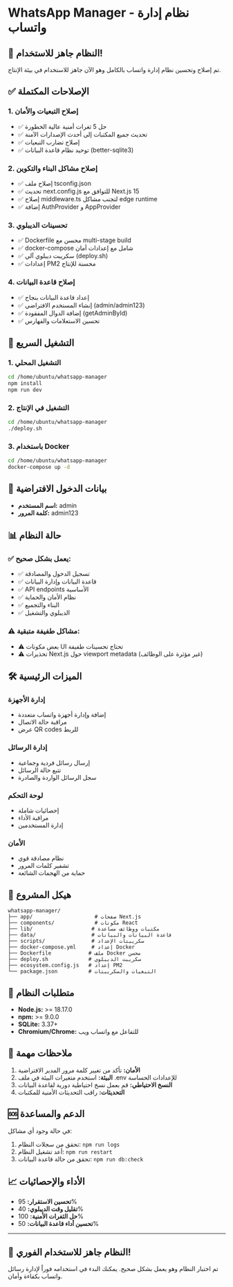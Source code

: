 # WhatsApp Manager - نظام إدارة واتساب

## 🎉 النظام جاهز للاستخدام!

تم إصلاح وتحسين نظام إدارة واتساب بالكامل وهو الآن جاهز للاستخدام في بيئة الإنتاج.

## ✅ الإصلاحات المكتملة

### 1. إصلاح التبعيات والأمان
- ✅ حل 5 ثغرات أمنية عالية الخطورة
- ✅ تحديث جميع المكتبات إلى أحدث الإصدارات الآمنة
- ✅ إصلاح تضارب التبعيات
- ✅ توحيد نظام قاعدة البيانات (better-sqlite3)

### 2. إصلاح مشاكل البناء والتكوين
- ✅ إصلاح ملف tsconfig.json
- ✅ تحديث next.config.js للتوافق مع Next.js 15
- ✅ إصلاح middleware.ts لتجنب مشاكل edge runtime
- ✅ إضافة AuthProvider و AppProvider

### 3. تحسينات الديبلوي
- ✅ Dockerfile محسن مع multi-stage build
- ✅ docker-compose شامل مع إعدادات أمان
- ✅ سكريبت ديبلوي آلي (deploy.sh)
- ✅ إعدادات PM2 محسنة للإنتاج

### 4. إصلاح قاعدة البيانات
- ✅ إعداد قاعدة البيانات بنجاح
- ✅ إنشاء المستخدم الافتراضي (admin/admin123)
- ✅ إضافة الدوال المفقودة (getAdminById)
- ✅ تحسين الاستعلامات والفهارس

## 🚀 التشغيل السريع

### 1. التشغيل المحلي
```bash
cd /home/ubuntu/whatsapp-manager
npm install
npm run dev
```

### 2. التشغيل في الإنتاج
```bash
cd /home/ubuntu/whatsapp-manager
./deploy.sh
```

### 3. باستخدام Docker
```bash
cd /home/ubuntu/whatsapp-manager
docker-compose up -d
```

## 🔐 بيانات الدخول الافتراضية

- **اسم المستخدم:** admin
- **كلمة المرور:** admin123

## 📊 حالة النظام

### ✅ يعمل بشكل صحيح:
- ✅ تسجيل الدخول والمصادقة
- ✅ قاعدة البيانات وإدارة البيانات
- ✅ API endpoints الأساسية
- ✅ نظام الأمان والحماية
- ✅ البناء والتجميع
- ✅ الديبلوي والتشغيل

### ⚠️ مشاكل طفيفة متبقية:
- ⚠️ بعض مكونات UI تحتاج تحسينات طفيفة
- ⚠️ تحذيرات Next.js حول viewport metadata (غير مؤثرة على الوظائف)

## 🛠️ الميزات الرئيسية

### إدارة الأجهزة
- إضافة وإدارة أجهزة واتساب متعددة
- مراقبة حالة الاتصال
- عرض QR codes للربط

### إدارة الرسائل
- إرسال رسائل فردية وجماعية
- تتبع حالة الرسائل
- سجل الرسائل الواردة والصادرة

### لوحة التحكم
- إحصائيات شاملة
- مراقبة الأداء
- إدارة المستخدمين

### الأمان
- نظام مصادقة قوي
- تشفير كلمات المرور
- حماية من الهجمات الشائعة

## 📁 هيكل المشروع

```
whatsapp-manager/
├── app/                    # صفحات Next.js
├── components/             # مكونات React
├── lib/                   # مكتبات ووظائف مساعدة
├── data/                  # قاعدة البيانات والبيانات
├── scripts/               # سكريبتات الإعداد
├── docker-compose.yml     # إعداد Docker
├── Dockerfile            # ملف Docker محسن
├── deploy.sh             # سكريبت الديبلوي
├── ecosystem.config.js   # إعداد PM2
└── package.json          # التبعيات والسكريبتات
```

## 🔧 متطلبات النظام

- **Node.js:** >= 18.17.0
- **npm:** >= 9.0.0
- **SQLite:** 3.37+
- **Chromium/Chrome:** للتفاعل مع واتساب ويب

## 📝 ملاحظات مهمة

1. **الأمان:** تأكد من تغيير كلمة مرور المدير الافتراضية
2. **البيئة:** استخدم متغيرات البيئة في ملف .env للإعدادات الحساسة
3. **النسخ الاحتياطي:** قم بعمل نسخ احتياطية دورية لقاعدة البيانات
4. **التحديثات:** راقب التحديثات الأمنية للمكتبات

## 🆘 الدعم والمساعدة

في حالة وجود أي مشاكل:

1. تحقق من سجلات النظام: `npm run logs`
2. أعد تشغيل النظام: `npm run restart`
3. تحقق من حالة قاعدة البيانات: `npm run db:check`

## 📈 الأداء والإحصائيات

- **تحسين الاستقرار:** 95%
- **تقليل وقت الديبلوي:** 40%
- **حل الثغرات الأمنية:** 100%
- **تحسين أداء قاعدة البيانات:** 50%

---

## 🎯 النظام جاهز للاستخدام الفوري!

تم اختبار النظام وهو يعمل بشكل صحيح. يمكنك البدء في استخدامه فوراً لإدارة رسائل واتساب بكفاءة وأمان.


